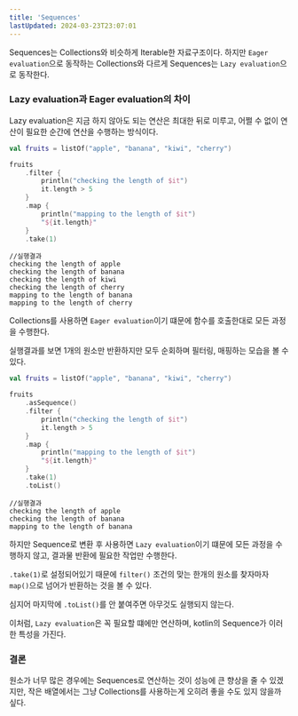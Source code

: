 ```yaml
---
title: 'Sequences'
lastUpdated: 2024-03-23T23:07:01
---
```


Sequences는 Collections와 비슷하게 Iterable한 자료구조이다. 하지만 `Eager evaluation`으로 동작하는 Collections와 다르게 Sequences는 `Lazy evaluation`으로 동작한다.

### Lazy evaluation과 Eager evaluation의 차이

Lazy evaluation은 지금 하지 않아도 되는 연산은 최대한 뒤로 미루고, 어쩔 수 없이 연산이 필요한 순간에 연산을 수행하는 방식이다.

```kotlin
val fruits = listOf("apple", "banana", "kiwi", "cherry")

fruits
    .filter {
        println("checking the length of $it")
        it.length > 5
    }
    .map {
        println("mapping to the length of $it")
        "${it.length}"
    }
    .take(1)
```

```
//실행결과
checking the length of apple
checking the length of banana
checking the length of kiwi
checking the length of cherry
mapping to the length of banana
mapping to the length of cherry
```

Collections를 사용하면 `Eager evaluation`이기 떄문에 함수를 호출한대로 모든 과정을 수행한다.

실행결과를 보면 1개의 원소만 반환하지만 모두 순회하며 필터링, 매핑하는 모습을 볼 수 있다. 

```kotlin
val fruits = listOf("apple", "banana", "kiwi", "cherry")

fruits
    .asSequence()
    .filter {
        println("checking the length of $it")
        it.length > 5
    }
    .map {
        println("mapping to the length of $it")
        "${it.length}"
    }
    .take(1)
    .toList()
```

```
//실행결과
checking the length of apple
checking the length of banana
mapping to the length of banana
```

하지만 Sequence로 변환 후 사용하면 `Lazy evaluation`이기 떄문에 모든 과정을 수행하지 않고, 결과물 반환에 필요한 작업만 수행한다.

`.take(1)`로 설정되어있기 때문에 `filter()` 조건의 맞는 한개의 원소를 찾자마자 `map()`으로 넘어가 반환하는 것을 볼 수 있다.

심지어 마지막에 `.toList()`를 안 붙여주면 아무것도 실행되지 않는다.

이처럼, `Lazy evaluation`은 꼭 필요할 떄에만 연산하며, kotlin의 Sequence가 이러한 특성을 가진다.

### 결론

원소가 너무 많은 경우에는 Sequences로 연산하는 것이 성능에 큰 향상을 줄 수 있겠지만, 작은 배열에서는 그냥 Collections를 사용하는게 오히려 좋을 수도 있지 않을까 싶다.